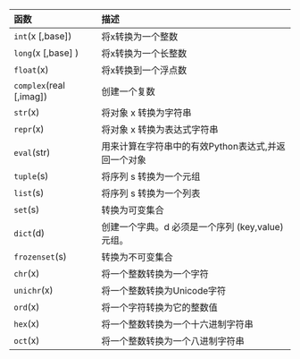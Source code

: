
|函数|描述|
|:-----|:-----|
|`int`(x [,base])|将x转换为一个整数|
|`long`(x [,base] )|将x转换为一个长整数|
|`float`(x)|将x转换到一个浮点数|
|`complex`(real [,imag])|创建一个复数|
|`str`(x)|将对象 x 转换为字符串|
|`repr`(x)|将对象 x 转换为表达式字符串|
|`eval`(str)|用来计算在字符串中的有效Python表达式,并返回一个对象|
|`tuple`(s)|将序列 s 转换为一个元组|
|`list`(s)|将序列 s 转换为一个列表|
|`set`(s)|转换为可变集合|
|`dict`(d)|创建一个字典。d 必须是一个序列 (key,value)元组。|
|`frozenset`(s)|转换为不可变集合|
|`chr`(x)|将一个整数转换为一个字符|
|`unichr`(x)|将一个整数转换为Unicode字符|
|`ord`(x)|将一个字符转换为它的整数值|
|`hex`(x)|将一个整数转换为一个十六进制字符串|
|`oct`(x)|将一个整数转换为一个八进制字符串|
